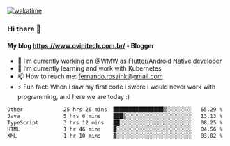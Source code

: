 [![wakatime](https://wakatime.com/badge/user/d5892087-17e6-46ab-8384-91a71a9b88d8.svg)](https://wakatime.com/@d5892087-17e6-46ab-8384-91a71a9b88d8)
### Hi there 👋

#### My blog https://www.ovinitech.com.br/ - Blogger

- 🔭 I’m currently working on @WMW as Flutter/Android Native developer
- 🌱 I’m currently learning and work with Kubernetes
- 📫 How to reach me: fernando.rosaink@gmail.com 
- ⚡ Fun fact: When i saw my first code i swore i would never work with programming, and here we are today :)

<!--START_SECTION:waka-->

```txt
Other             25 hrs 26 mins  ████████████████▒░░░░░░░░   65.29 %
Java              5 hrs 6 mins    ███▒░░░░░░░░░░░░░░░░░░░░░   13.13 %
TypeScript        3 hrs 12 mins   ██░░░░░░░░░░░░░░░░░░░░░░░   08.25 %
HTML              1 hr 46 mins    █░░░░░░░░░░░░░░░░░░░░░░░░   04.56 %
XML               1 hr 10 mins    ▓░░░░░░░░░░░░░░░░░░░░░░░░   03.02 %
```

<!--END_SECTION:waka-->
